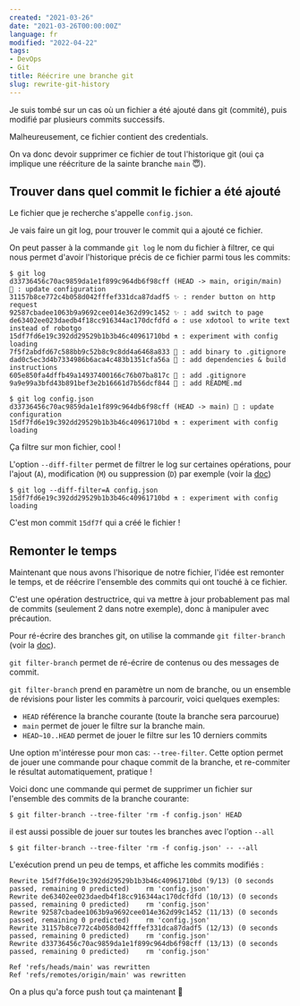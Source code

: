 ```yaml
---
created: "2021-03-26"
date: "2021-03-26T00:00:00Z"
language: fr
modified: "2022-04-22"
tags:
- DevOps
- Git
title: Réécrire une branche git
slug: rewrite-git-history
---
```


Je suis tombé sur un cas où un fichier a été ajouté dans git (commité), puis modifié par plusieurs commits successifs.

Malheureusement, ce fichier contient des credentials.

On va donc devoir supprimer ce fichier de tout l'historique git (oui ça implique une réécriture de la sainte branche `main` 😇).

## Trouver dans quel commit le fichier a été ajouté

Le fichier que je recherche s'appelle `config.json`.

Je vais faire un git log, pour trouver le commit qui a ajouté ce fichier.

On peut passer à la commande `git log` le nom du fichier à filtrer, ce qui nous permet d'avoir l'historique précis de ce fichier parmi tous les commits:

```shell
$ git log
d33736456c70ac9859da1e1f899c964db6f98cff (HEAD -> main, origin/main) 🔧 : update configuration
31157b8ce772c4b058d042fffef331dca87dadf5 ✨ : render button on http request
92587cbadee1063b9a9692cee014e362d99c1452 ✨ : add switch to page
de63402ee023daedb4f18cc916344ac170dcfdfd ♻ : use xdotool to write text instead of robotgo
15df7fd6e19c392dd29529b1b3b46c40961710bd ⚗️ : experiment with config loading
7f5f2abdfd67c588bb9c52b8c9c8dd4a6468a833 🙈 : add binary to .gitignore
dad0c5ec3d4b7334986b6aca4c483b1351cfa56a 📝 : add dependencies & build instructions
605e850fa4dffb49a14937400166c76b07ba817c 🙈 : add .gitignore
9a9e99a3bfd43b891bef3e2b16661d7b56dcf844 📝 : add README.md

```

```shell
$ git log config.json
d33736456c70ac9859da1e1f899c964db6f98cff (HEAD -> main) 🔧 : update configuration
15df7fd6e19c392dd29529b1b3b46c40961710bd ⚗️ : experiment with config loading
```

Ça filtre sur mon fichier, cool !

L'option `--diff-filter` permet de filtrer le log sur certaines opérations, pour l'ajout (`A`), modification (`M`) ou suppression (`D`) par exemple (voir la [doc](https://git-scm.com/docs/git-log#Documentation/git-log.txt---diff-filterACDMRTUXB82308203))

```shell
$ git log --diff-filter=A config.json
15df7fd6e19c392dd29529b1b3b46c40961710bd ⚗️ : experiment with config loading
```

C'est mon commit `15df7f` qui a créé le fichier !

## Remonter le temps

Maintenant que nous avons l'hisorique de notre fichier, l'idée est remonter le temps, et de réécrire l'ensemble des commits qui ont touché à ce fichier.

C'est une opération destructrice, qui va mettre à jour probablement pas mal de commits (seulement 2 dans notre exemple), donc à manipuler avec précaution.

Pour ré-écrire des branches git, on utilise la commande `git filter-branch` (voir la [doc](https://git-scm.com/docs/git-filter-branch)).

`git filter-branch` permet de ré-écrire de contenus ou des messages de commit.

`git filter-branch` prend en paramètre un nom de branche, ou un ensemble de révisions pour lister les commits à parcourir, voici quelques exemples:

* `HEAD` référence la branche courante (toute la branche sera parcourue)
* `main` permet de jouer le filtre sur la branche main.
* `HEAD~10..HEAD` permet de jouer le filtre sur les 10 derniers commits

Une option m'intéresse pour mon cas: `--tree-filter`.
Cette option permet de jouer une commande pour chaque commit de la branche, et re-commiter le résultat automatiquement, pratique !

Voici donc une commande qui permet de supprimer un fichier sur l'ensemble des commits de la branche courante:
```
$ git filter-branch --tree-filter 'rm -f config.json' HEAD
```

il est aussi possible de jouer sur toutes les branches avec l'option `--all`

```
$ git filter-branch --tree-filter 'rm -f config.json' -- --all
```

L'exécution prend un peu de temps, et affiche les commits modifiés :

```
Rewrite 15df7fd6e19c392dd29529b1b3b46c40961710bd (9/13) (0 seconds passed, remaining 0 predicted)    rm 'config.json'
Rewrite de63402ee023daedb4f18cc916344ac170dcfdfd (10/13) (0 seconds passed, remaining 0 predicted)    rm 'config.json'
Rewrite 92587cbadee1063b9a9692cee014e362d99c1452 (11/13) (0 seconds passed, remaining 0 predicted)    rm 'config.json'
Rewrite 31157b8ce772c4b058d042fffef331dca87dadf5 (12/13) (0 seconds passed, remaining 0 predicted)    rm 'config.json'
Rewrite d33736456c70ac9859da1e1f899c964db6f98cff (13/13) (0 seconds passed, remaining 0 predicted)    rm 'config.json'

Ref 'refs/heads/main' was rewritten
Ref 'refs/remotes/origin/main' was rewritten
```

On a plus qu'a force push tout ça maintenant 💪
